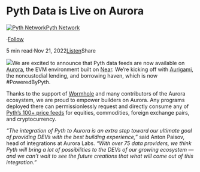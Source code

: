 Pyth Data is Live on Aurora
===========================

[![Pyth Network](https://miro.medium.com/v2/resize:fill:88:88/1*rdK3rHcWpkge6BRQRIwBjA.jpeg)](/?source=post_page-----b03d5910b5f9--------------------------------)[Pyth Network](/?source=post_page-----b03d5910b5f9--------------------------------)

·[Follow](https://medium.com/m/signin?actionUrl=https%3A%2F%2Fmedium.com%2F_%2Fsubscribe%2Fuser%2Ff55fccc0ad62&operation=register&redirect=https%3A%2F%2Fpythnetwork.medium.com%2Fpyth-data-is-live-on-aurora-b03d5910b5f9&user=Pyth+Network&userId=f55fccc0ad62&source=post_page-f55fccc0ad62----b03d5910b5f9---------------------post_header-----------)

5 min read·Nov 21, 2022[Listen](https://medium.com/m/signin?actionUrl=https%3A%2F%2Fmedium.com%2Fplans%3Fdimension%3Dpost_audio_button%26postId%3Db03d5910b5f9&operation=register&redirect=https%3A%2F%2Fpythnetwork.medium.com%2Fpyth-data-is-live-on-aurora-b03d5910b5f9&source=-----b03d5910b5f9---------------------post_audio_button-----------)Share

![](https://miro.medium.com/v2/resize:fit:1400/1*YZSn0HvS5xENJet6I86a4w.jpeg)We are excited to announce that Pyth data feeds are now available on [Aurora](https://aurora.dev/), the EVM environment built on [Near](https://near.org/). We’re kicking off with [Aurigami](https://www.aurigami.finance/), the noncustodial lending, and borrowing haven, which is now #PoweredByPyth.

Thanks to the support of [Wormhole](https://wormholenetwork.com/) and many contributors of the Aurora ecosystem, we are proud to empower builders on Aurora. Any programs deployed there can permissionlessly request and directly consume any of [Pyth’s 100+ price feeds](https://pyth.network/price-feeds/) for equities, commodities, foreign exchange pairs, and cryptocurrency.

*“The integration of Pyth to Aurora is an extra step toward our ultimate goal of providing DEVs with the best building experience,”* said Anton Paisov, head of integrations at Aurora Labs. *“With over 75 data providers, we think Pyth will bring a lot of possibilities to the DEVs of our growing ecosystem — and we can’t wait to see the future creations that what will come out of this integration.”*

